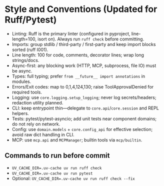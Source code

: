 # Style and Conventions (Updated for Ruff/Pytest)

- Linting: Ruff is the primary linter (configured in pyproject, line-length=100, isort on). Always run `ruff check` before committing.
- Imports: group stdlib / third-party / first-party and keep import blocks sorted (ruff I001).
- Line length: 100 for code, comments, decorator lines; wrap long strings/docs.
- Async-first: any blocking work (HTTP, MCP, subprocess, file IO) must be async.
- Types: full typing; prefer `from __future__ import annotations` in modules.
- Errors/Exit codes: map to 0,1,4,124,130; raise ToolApprovalDenied for required tools.
- Logging: use `core.logging.setup_logging`; never log secrets/headers; redaction utility planned.
- CLI: keep entrypoint thin—delegate to `core.api`/`core.session` and REPL helpers.
- Tests: pytest/pytest-asyncio; add unit tests near component domains; do not rely on network.
- Config: use `domain.models` + `core.config_api` for effective selection; avoid raw dict handling in CLI.
- MCP: use `mcp.api` and `MCPManager`; builtin tools via `mcp/builtin`.

## Commands to run before commit
- `UV_CACHE_DIR=.uv-cache uv run ruff check`
- `UV_CACHE_DIR=.uv-cache uv run pytest`
- Optional: `UV_CACHE_DIR=.uv-cache uv run ruff check --fix`